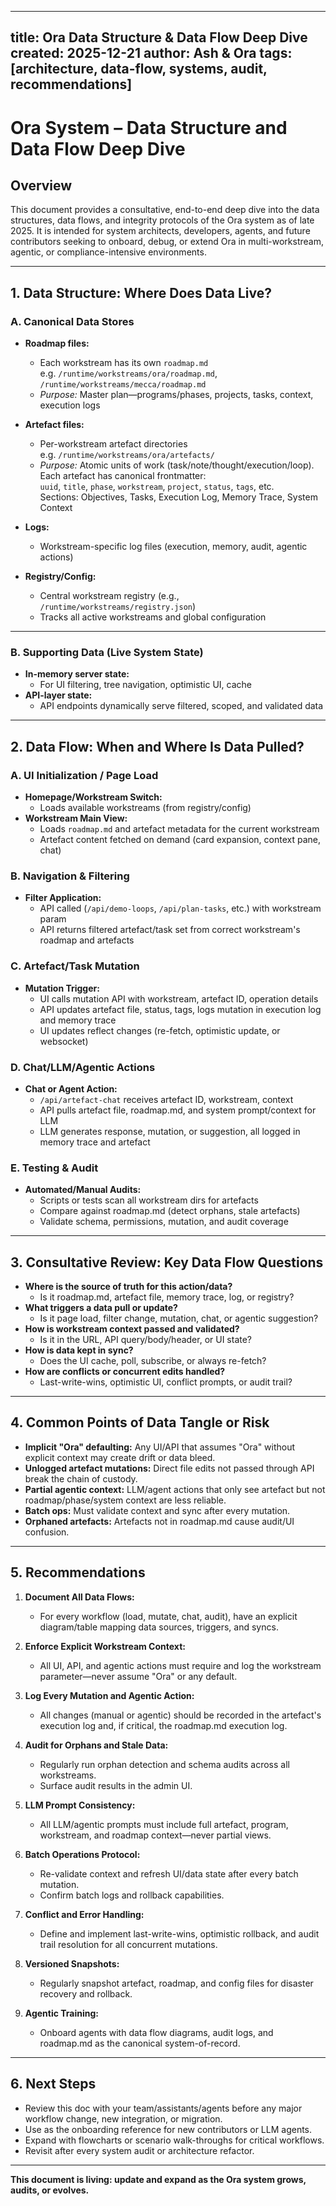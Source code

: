 
---
title: Ora Data Structure & Data Flow Deep Dive
created: 2025-12-21
author: Ash & Ora
tags: [architecture, data-flow, systems, audit, recommendations]
---

# Ora System – Data Structure and Data Flow Deep Dive

## Overview

This document provides a consultative, end-to-end deep dive into the data structures, data flows, and integrity protocols of the Ora system as of late 2025. It is intended for system architects, developers, agents, and future contributors seeking to onboard, debug, or extend Ora in multi-workstream, agentic, or compliance-intensive environments.

---

## 1. Data Structure: Where Does Data Live?

### **A. Canonical Data Stores**
- **Roadmap files:**  
  - Each workstream has its own `roadmap.md`  
    e.g. `/runtime/workstreams/ora/roadmap.md`, `/runtime/workstreams/mecca/roadmap.md`
  - *Purpose:* Master plan—programs/phases, projects, tasks, context, execution logs

- **Artefact files:**  
  - Per-workstream artefact directories  
    e.g. `/runtime/workstreams/ora/artefacts/`
  - *Purpose:* Atomic units of work (task/note/thought/execution/loop). Each artefact has canonical frontmatter:  
    `uuid`, `title`, `phase`, `workstream`, `project`, `status`, `tags`, etc.  
    Sections: Objectives, Tasks, Execution Log, Memory Trace, System Context

- **Logs:**  
  - Workstream-specific log files (execution, memory, audit, agentic actions)

- **Registry/Config:**  
  - Central workstream registry (e.g., `/runtime/workstreams/registry.json`)  
  - Tracks all active workstreams and global configuration

---

### **B. Supporting Data (Live System State)**
- **In-memory server state:**  
  - For UI filtering, tree navigation, optimistic UI, cache
- **API-layer state:**  
  - API endpoints dynamically serve filtered, scoped, and validated data

---

## 2. Data Flow: When and Where Is Data Pulled?

### **A. UI Initialization / Page Load**
- **Homepage/Workstream Switch:**  
  - Loads available workstreams (from registry/config)
- **Workstream Main View:**  
  - Loads `roadmap.md` and artefact metadata for the current workstream
  - Artefact content fetched on demand (card expansion, context pane, chat)

### **B. Navigation & Filtering**
- **Filter Application:**  
  - API called (`/api/demo-loops`, `/api/plan-tasks`, etc.) with workstream param
  - API returns filtered artefact/task set from correct workstream's roadmap and artefacts

### **C. Artefact/Task Mutation**
- **Mutation Trigger:**  
  - UI calls mutation API with workstream, artefact ID, operation details
  - API updates artefact file, status, tags, logs mutation in execution log and memory trace
  - UI updates reflect changes (re-fetch, optimistic update, or websocket)

### **D. Chat/LLM/Agentic Actions**
- **Chat or Agent Action:**  
  - `/api/artefact-chat` receives artefact ID, workstream, context
  - API pulls artefact file, roadmap.md, and system prompt/context for LLM
  - LLM generates response, mutation, or suggestion, all logged in memory trace and artefact

### **E. Testing & Audit**
- **Automated/Manual Audits:**  
  - Scripts or tests scan all workstream dirs for artefacts
  - Compare against roadmap.md (detect orphans, stale artefacts)
  - Validate schema, permissions, mutation, and audit coverage

---

## 3. Consultative Review: Key Data Flow Questions

- **Where is the source of truth for this action/data?**
    - Is it roadmap.md, artefact file, memory trace, log, or registry?
- **What triggers a data pull or update?**
    - Is it page load, filter change, mutation, chat, or agentic suggestion?
- **How is workstream context passed and validated?**
    - Is it in the URL, API query/body/header, or UI state?
- **How is data kept in sync?**
    - Does the UI cache, poll, subscribe, or always re-fetch?
- **How are conflicts or concurrent edits handled?**
    - Last-write-wins, optimistic UI, conflict prompts, or audit trail?

---

## 4. Common Points of Data Tangle or Risk

- **Implicit "Ora" defaulting:** Any UI/API that assumes "Ora" without explicit context may create drift or data bleed.
- **Unlogged artefact mutations:** Direct file edits not passed through API break the chain of custody.
- **Partial agentic context:** LLM/agent actions that only see artefact but not roadmap/phase/system context are less reliable.
- **Batch ops:** Must validate context and sync after every mutation.
- **Orphaned artefacts:** Artefacts not in roadmap.md cause audit/UI confusion.

---

## 5. Recommendations

1. **Document All Data Flows:**  
   - For every workflow (load, mutate, chat, audit), have an explicit diagram/table mapping data sources, triggers, and syncs.

2. **Enforce Explicit Workstream Context:**  
   - All UI, API, and agentic actions must require and log the workstream parameter—never assume "Ora" or any default.

3. **Log Every Mutation and Agentic Action:**  
   - All changes (manual or agentic) should be recorded in the artefact's execution log and, if critical, the roadmap.md execution log.

4. **Audit for Orphans and Stale Data:**  
   - Regularly run orphan detection and schema audits across all workstreams.
   - Surface audit results in the admin UI.

5. **LLM Prompt Consistency:**  
   - All LLM/agentic prompts must include full artefact, program, workstream, and roadmap context—never partial views.

6. **Batch Operations Protocol:**  
   - Re-validate context and refresh UI/data state after every batch mutation.
   - Confirm batch logs and rollback capabilities.

7. **Conflict and Error Handling:**  
   - Define and implement last-write-wins, optimistic rollback, and audit trail resolution for all concurrent mutations.

8. **Versioned Snapshots:**  
   - Regularly snapshot artefact, roadmap, and config files for disaster recovery and rollback.

9. **Agentic Training:**  
   - Onboard agents with data flow diagrams, audit logs, and roadmap.md as the canonical system-of-record.

---

## 6. Next Steps

- Review this doc with your team/assistants/agents before any major workflow change, new integration, or migration.
- Use as the onboarding reference for new contributors or LLM agents.
- Expand with flowcharts or scenario walk-throughs for critical workflows.
- Revisit after every system audit or architecture refactor.

---

**This document is living: update and expand as the Ora system grows, audits, or evolves.**
